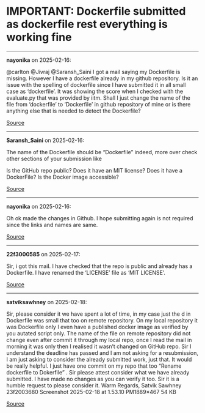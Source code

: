 # IMPORTANT: Dockerfile submitted as dockerfile rest everything is working fine


---

**nayonika** on 2025-02-16:

@carlton @Jivraj @Saransh_Saini
I got a mail saying my Dockerfile is missing. However I have a dockerfile already in my github repository. Is it an issue with the spelling of dockerfile since I have submitted it in all small case as ‘dockerfile’. It was showing the score when I checked with the evaluate.py that was provided by iitm.
Shall I just change the name of the file from ‘dockerfile’ to ‘Dockerfile’ in github repository of mine or is there anything else that is needed to detect the Dockerfile?

[Source](https://discourse.onlinedegree.iitm.ac.in/t/important-dockerfile-submitted-as-dockerfile-rest-everything-is-working-fine/167415/1)

---

**Saransh_Saini** on 2025-02-16:

The name of the Dockerfile should be “Dockerfile” indeed, more over check other sections of your submission like

Is the GitHub repo public?
Does it have an MIT license?
Does it have a DockerFile?
Is the Docker image accessible?


[Source](https://discourse.onlinedegree.iitm.ac.in/t/important-dockerfile-submitted-as-dockerfile-rest-everything-is-working-fine/167415/2)

---

**nayonika** on 2025-02-16:

Oh ok made the changes in Github. I hope submitting again is not required since the links and names are same.

[Source](https://discourse.onlinedegree.iitm.ac.in/t/important-dockerfile-submitted-as-dockerfile-rest-everything-is-working-fine/167415/3)

---

**22f3000585** on 2025-02-17:


Sir, i got this mail. I have checked that the repo is public and already has a Dockerfile.
I have renamed the ‘LICENSE’ file as ‘MIT LICENSE’.

[Source](https://discourse.onlinedegree.iitm.ac.in/t/important-dockerfile-submitted-as-dockerfile-rest-everything-is-working-fine/167415/4)

---

**satviksawhney** on 2025-02-18:

Sir, please consider it we have spent a lot of time, in my case just the d in Dockerfile was small that too on remote repository. On my local repository it was Dockerfile only I even have a published docker image as verified by you autated script only. The name of the file on remote repository did not change even after commit it through my local repo, once I read the mail in morning it was only then I realised it wasn’t changed on GitHub repo.
Sir I understand the deadline has passed and I am not asking for a resubmission, I am just asking to consider the already submitted work, just that. It would be really helpful. I just have one commit on my repo that too “Rename dockerfile to Dokerfile” . Sir please attest consider what we have already submitted. I have made no changes as you can verify it too.
Sir it is a humble request to please consider it.
Warm Regards,
Satvik Sawhney
23f2003680
Screenshot 2025-02-18 at 1.53.10 PM1889×467 54 KB

[Source](https://discourse.onlinedegree.iitm.ac.in/t/important-dockerfile-submitted-as-dockerfile-rest-everything-is-working-fine/167415/6)